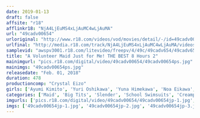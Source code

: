 ```yaml
---
date: 2019-01-13
draft: false
affsite: "r18"
afflinkr18: "NjA4LjEuMS4xLjAuMC4wLjAuMA"
url: "49cadv00654"
urloriginal: "http://www.r18.com/videos/vod/movies/detail/-/id=49cadv00654"
urlfinal: "http://media.r18.com/track/NjA4LjEuMS4xLjAuMC4wLjAuMA/videos/vod/movies/detail/-/id=49cadv00654"
samplevid: "awspv3001.r18.com/litevideo/freepv/4/49c/49cadv654/49cadv654_dmb_w.mp4"
title: "A Volunteer Maid Just for Me! THE BEST 8 Hours 2"
mainimgurl: "pics.r18.com/digital/video/49cadv00654/49cadv00654ps.jpg"
mainimgs: "49cadv00654ps.jpg"
releasedate: "Feb. 01, 2018"
duration: 478
productioncomp: "Crystal Eizo"
girls: ['Ayumi Kimito', 'Yuri Oshikawa', 'Yuna Himekawa', 'Noa Eikawa', 'Misato Nonomiya', 'Rumi Haruno', 'Rika Goto', 'Sakura Kirishima']
categories: ['Maid', 'Big Tits', 'Slender', 'School Swimsuits', 'Creampie', 'Facial', 'Gonzo', 'Compilation', 'Over 4 Hours', 'Hi-Def']
imgurls: ['pics.r18.com/digital/video/49cadv00654/49cadv00654jp-1.jpg', 'pics.r18.com/digital/video/49cadv00654/49cadv00654jp-2.jpg', 'pics.r18.com/digital/video/49cadv00654/49cadv00654jp-3.jpg', 'pics.r18.com/digital/video/49cadv00654/49cadv00654jp-4.jpg', 'pics.r18.com/digital/video/49cadv00654/49cadv00654jp-5.jpg', 'pics.r18.com/digital/video/49cadv00654/49cadv00654jp-6.jpg', 'pics.r18.com/digital/video/49cadv00654/49cadv00654jp-7.jpg', 'pics.r18.com/digital/video/49cadv00654/49cadv00654jp-8.jpg', 'pics.r18.com/digital/video/49cadv00654/49cadv00654jp-9.jpg', 'pics.r18.com/digital/video/49cadv00654/49cadv00654jp-10.jpg', 'pics.r18.com/digital/video/49cadv00654/49cadv00654jp-11.jpg', 'pics.r18.com/digital/video/49cadv00654/49cadv00654jp-12.jpg', 'pics.r18.com/digital/video/49cadv00654/49cadv00654jp-13.jpg', 'pics.r18.com/digital/video/49cadv00654/49cadv00654jp-14.jpg', 'pics.r18.com/digital/video/49cadv00654/49cadv00654jp-15.jpg', 'pics.r18.com/digital/video/49cadv00654/49cadv00654jp-16.jpg', 'pics.r18.com/digital/video/49cadv00654/49cadv00654jp-17.jpg', 'pics.r18.com/digital/video/49cadv00654/49cadv00654jp-18.jpg', 'pics.r18.com/digital/video/49cadv00654/49cadv00654jp-19.jpg', 'pics.r18.com/digital/video/49cadv00654/49cadv00654jp-20.jpg']
imgs: ['49cadv00654jp-1.jpg', '49cadv00654jp-2.jpg', '49cadv00654jp-3.jpg', '49cadv00654jp-4.jpg', '49cadv00654jp-5.jpg', '49cadv00654jp-6.jpg', '49cadv00654jp-7.jpg', '49cadv00654jp-8.jpg', '49cadv00654jp-9.jpg', '49cadv00654jp-10.jpg', '49cadv00654jp-11.jpg', '49cadv00654jp-12.jpg', '49cadv00654jp-13.jpg', '49cadv00654jp-14.jpg', '49cadv00654jp-15.jpg', '49cadv00654jp-16.jpg', '49cadv00654jp-17.jpg', '49cadv00654jp-18.jpg', '49cadv00654jp-19.jpg', '49cadv00654jp-20.jpg']
---
```

